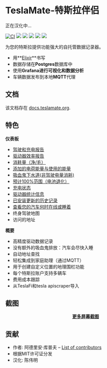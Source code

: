 # TeslaMate-特斯拉伴侣
正在汉化中...

[![CI](https://github.com/adriankumpf/teslamate/workflows/CI/badge.svg?branch=master)](https://github.com/adriankumpf/teslamate/actions?query=workflow%3ACI)
[![](https://coveralls.io/repos/github/adriankumpf/teslamate/badge.svg?branch=master)](https://coveralls.io/github/adriankumpf/teslamate?branch=master)
[![](https://img.shields.io/docker/v/teslamate/teslamate/latest)](https://hub.docker.com/r/teslamate/teslamate)
[![](https://img.shields.io/docker/image-size/teslamate/teslamate/latest)](https://hub.docker.com/r/teslamate/teslamate)
[![](https://img.shields.io/docker/pulls/teslamate/teslamate?color=%23099cec)](https://hub.docker.com/r/teslamate/teslamate)
[![](https://img.shields.io/badge/Donate-PayPal-ff69b4.svg)](https://www.paypal.com/cgi-bin/webscr?cmd=_s-xclick&hosted_button_id=YE4CPXRAV9CVL&source=url)

为您的特斯拉提供功能强大的自托管数据记录器。

- 用**[Elixir](https://elixir-lang.org/)**书写
- 数据存储在**Postgres**数据库中
- 使用**Grafana进行可视化和数据分析**
- 车辆数据发布到本地**MQTT**代理

## 文档

该文档存在 [docs.teslamate.org](https://docs.teslamate.org/).

## 特色

**仪表板**

- [驾驶和充电报告](https://docs.teslamate.org/docs/screenshots#charging-details)
- [驱动器效率报告](https://docs.teslamate.org/docs/screenshots#efficiency)
- [消耗量（净/毛）](https://docs.teslamate.org/docs/screenshots#efficiency)
- [添加的电荷能量与使用的能量](https://docs.teslamate.org/docs/screenshots#charges)
- [吸血鬼下水道(非驾驶电量消耗)](https://docs.teslamate.org/docs/screenshots#vampire-drain)
- [预计100%范围（电池退化）](https://docs.teslamate.org/docs/screenshots#projected-range)
- [充电状态](https://docs.teslamate.org/docs/screenshots#charging-stats)
- [驱动器统计信息](https://docs.teslamate.org/docs/screenshots#drive-stats)
- [已安装更新的历史记录](https://docs.teslamate.org/docs/screenshots#updates)
- [查看您的汽车何时在线或睡着](https://docs.teslamate.org/docs/screenshots#states)
- 终身驾驶地图
- 访问的地址

**概要**

- 高精度驱动数据记录
- 没有额外的吸血鬼排放：汽车会尽快入睡
- 自动地址查找
- 轻松集成到家庭助理（通过MQTT）
- 用于创建自定义位置的地理围栏功能
- 每个特斯拉账户支持多辆车
- 费用成本跟踪
- 从TeslaFi和tesla apiscraper导入

## 截图

<!-- ![驱动器详细信息](/website/static/screenshots/drive.png)
![网页界面](/website/static/screenshots/web_interface.png) -->

<p align="center">
  <strong><a href="https://docs.teslamate.org/docs/screenshots">更多屏幕截图</a></strong>
</p>

## 贡献

- 作者: 阿德里安·库普夫 – [List of contributors](https://github.com/adriankumpf/teslamate/graphs/contributors)
- 根据MIT许可证分发
- 汉化: 陈伟明
